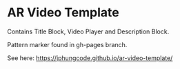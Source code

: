 # AR Video Template

Contains Title Block, Video Player and Description Block. 

Pattern marker found in gh-pages branch.

See here: https://jphungcode.github.io/ar-video-template/
